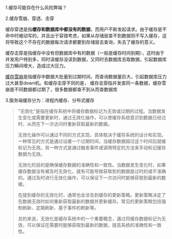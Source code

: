 1.缓存可能存在什么风险弊端？ 

2.缓存雪崩、穿透、击穿

缓存穿透是指**缓存和数据库中都没有的数据**，而用户不断发起请求。由于缓存是不命中时被动写的，并且出于容错考虑，如果从存储层查不到数据则不写入缓存，这将导致这个不存在的数据每次请求都要到存储层去查询，失去了缓存的意义。

缓存击穿是指缓存中没有但数据库中有的数据（一般是缓存时间到期），这时由于并发用户特别多，同时读缓存没读到数据，又同时去数据库去取数据，引起数据库压力瞬间增大，造成过大压力。

 [缓存雪崩](https://so.csdn.net/so/search?q=缓存雪崩&spm=1001.2101.3001.7020)是指缓存中数据大批量到过期时间，而查询数据量巨大，引起数据库压力过大甚至down机。和缓存击穿不同的是，    缓存击穿指并发查同一条数据，缓存雪崩是不同数据都过期了，很多数据都查不到从而查数据库



[1]: https://blog.csdn.net/fcvtb/article/details/89478554

3.服务端缓存分为：进程内缓存、分布式缓存









> "无效化"是指在缓存系统中将缓存数据标记为无效或过期的过程。当数据发生变化或需要更新时，通过无效化操作，可以使缓存系统意识到数据已经过时，从而在下一次访问时重新获取最新的数据。
>
> 无效化操作可以通过不同的方式实现，具体取决于缓存系统的设计和实现。一种常见的方式是通过设置一个过期时间，当缓存数据超过这个时间后就被标记为无效。另一种方式是通过触发事件或调用特定的方法来手动标记缓存数据为无效。
>
> 无效化的目的是确保缓存数据的准确性和一致性。当数据发生变化时，如果缓存数据没有被及时无效化，就有可能导致获取到的数据是过时的或不准确的。通过及时进行无效化操作，可以保证下一次访问时能够获取到最新的数据。
>
> 在提到缓存的无效化时，通常也会涉及到缓存的更新策略。更新策略决定了在数据无效时如何重新获取最新的数据并更新缓存。常见的更新策略包括强制刷新、定期刷新、基于事件的刷新等。
>
> 总的来说，无效化是缓存系统中的一个重要概念，通过将缓存数据标记为无效，可以保证在需要时能够获取到最新的数据，提高系统的准确性和一致性。